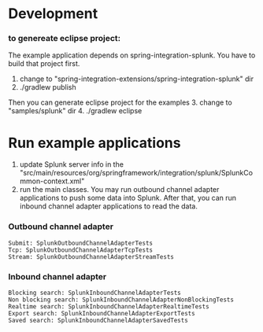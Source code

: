 Development
===================================
### to genereate eclipse project:
The example application depends on spring-integration-splunk. You have to
build that project first.

1. change to "spring-integration-extensions/spring-integration-splunk" dir
2. ./gradlew publish

Then you can generate eclipse project for the examples 
3. change to "samples/splunk" dir
4. ./gradlew eclipse

Run example applications
=====================================
1. update Splunk server info in the "src/main/resources/org/springframework/integration/splunk/SplunkCommon-context.xml"
2. run the main classes. 
You may run outbound channel adapter applications to push some data into Splunk.
After that, you can run inbound channel adapter applications to read the data.

	
### Outbound channel adapter

	Submit: SplunkOutboundChannelAdapterTests
	Tcp: SplunkOutboundChannelAdapterTcpTests
	Stream: SplunkOutboundChannelAdapterStreamTests
	
### Inbound channel adapter

	Blocking search: SplunkInboundChannelAdapterTests
	Non blocking search: SplunkInboundChannelAdapterNonBlockingTests
	Realtime search: SplunkInboundChannelAdapterRealtimeTests
	Export search: SplunkInboundChannelAdapterExportTests
	Saved search: SplunkInboundChannelAdapterSavedTests

	


	



